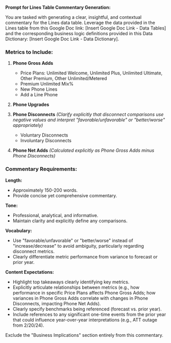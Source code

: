 **Prompt for Lines Table Commentary Generation:**

You are tasked with generating a clear, insightful, and contextual commentary for the Lines data table. Leverage the data provided in the Lines table from this Google Doc link: [Insert Google Doc Link - Data Tables] and the corresponding business logic definitions provided in this Data Dictionary: [Insert Google Doc Link - Data Dictionary].

### Metrics to Include:

1. **Phone Gross Adds**
   - Price Plans: Unlimited Welcome, Unlimited Plus, Unlimited Ultimate, Other Premium, Other Unlimited/Metered
   - Premium Unlimited Mix%
   - New Phone Lines
   - Add a Line Phone

2. **Phone Upgrades**

3. **Phone Disconnects** *(Clarify explicitly that disconnect comparisons use negative values and interpret "favorable/unfavorable" or "better/worse" appropriately)*
   - Voluntary Disconnects
   - Involuntary Disconnects

4. **Phone Net Adds** *(Calculated explicitly as Phone Gross Adds minus Phone Disconnects)*

### Commentary Requirements:

**Length:**
- Approximately 150-200 words.
- Provide concise yet comprehensive commentary.

**Tone:**
- Professional, analytical, and informative.
- Maintain clarity and explicitly define any comparisons.

**Vocabulary:**
- Use "favorable/unfavorable" or "better/worse" instead of "increase/decrease" to avoid ambiguity, particularly regarding disconnect metrics.
- Clearly differentiate metric performance from variance to forecast or prior year.

**Content Expectations:**
- Highlight top takeaways clearly identifying key metrics.
- Explicitly articulate relationships between metrics (e.g., how performance in specific Price Plans affects Phone Gross Adds; how variances in Phone Gross Adds correlate with changes in Phone Disconnects, impacting Phone Net Adds).
- Clearly specify benchmarks being referenced (forecast vs. prior year).
- Include references to any significant one-time events from the prior year that could influence year-over-year interpretations (e.g., ATT outage from 2/20/24).

Exclude the "Business Implications" section entirely from this commentary.
